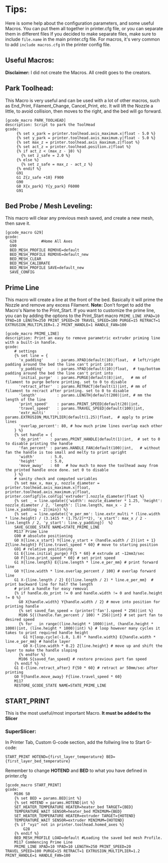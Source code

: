 # Tips:

Here is some help about the configuration parameters, and some useful Macros. 
You can put them all together in printer.cfg file, or you can separate them in different files 
If you decided to make separate files, make sure to include ```file.name``` in the main printer.cfg file.
For macros, it's very common to add ```include macros.cfg``` in the printer config file.

## Useful Macros:
**Disclaimer:** I did not create the Macros. All credit goes to the creators.

## Park Toolhead:
This Macro is very useful and can be used with a lot of other macros, such as End_Print, Filament_Change, Cancel_Print, etc.
It will lift the Nozzle a little, to avoid collision, then moves to the right, and the bed will go forward.
```
[gcode_macro PARK_TOOLHEAD]
description: Script to park the ToolHead
gcode:
     {% set x_park = printer.toolhead.axis_maximum.x|float - 5.0 %}
     {% set y_park = printer.toolhead.axis_maximum.y|float - 5.0 %}
     {% set max_z = printer.toolhead.axis_maximum.z|float %}
     {% set act_z = printer.toolhead.position.z|float %}
     {% if act_z < (max_z - 10) %}
       {% set z_safe = 2.0 %}
     {% else %}
       {% set z_safe = max_z - act_z %}
     {% endif %}
     G91
     G1 Z{z_safe +10} F900
     G90
     G0 X{x_park} Y{y_park} F6000
     G91
```
## Bed Probe / Mesh Leveling:
This macro will clear any previous mesh saved, and create a new mesh, then save it.
```
[gcode_macro G29]
gcode:
  G28			#Home All Axes
  G90
  BED_MESH_PROFILE REMOVE=default
  BED_MESH_PROFILE REMOVE=default_new
  BED_MESH_CLEAR
  BED_MESH_CALIBRATE
  BED_MESH_PROFILE SAVE=default_new
  SAVE_CONFIG
```

## Prime Line
This macro will create a line at the front of the bed. Basically it will prime the Nozzle and remove any excess Filament.
**Note:** Don't forget to add the Macro's Name to the Print_Start. If you want to customize the prime line, you can by adding the options to the Print_Start macro
```PRIME_LINE XPAD=10 YPAD=10 LENGTH=250 PRINT_SPEED=20 TRAVEL_SPEED=100 PURGE=15 RETRACT=1 EXTRUSION_MULTIPLIER=1.2 PRINT_HANDLE=1 HANDLE_FAN=100```

```
[gcode_macro PRIME_LINE]
description: Print an easy to remove parametric extruder priming line with a built-in handle.
gcode:
    # settings
    {% set line = {
      'x_padding'      : params.XPAD|default(10)|float,  # left/right padding around the bed the line can't print into
      'y_padding'      : params.YPAD|default(10)|float,  # top/bottom padding around the bed the line can't print into
      'initial_purge'  : params.PURGE|default(8)|int,   # mm of filament to purge before printing. set to 0 to disable
      'retract_after'  : params.RETRACT|default(1)|int, # mm of filament to recract after printing. set to 0 to disable
      'length'         : params.LENGTH|default(200)|int, # mm the length of the line
      'print_speed'    : params.PRINT_SPEED|default(20)|int,
      'travel_speed'   : params.TRAVEL_SPEED|default(100)|int,
      'extr_multi'     : params.EXTRUSION_MULTIPLIER|default(1.25)|float,  # apply to prime lines
      'overlap_percent': 80, # how much prime lines overlap each other
    } %}
    {% set handle = {
      'do_print'    : params.PRINT_HANDLE|default(1)|int,  # set to 0 to disable printing the handle
      'fan_percent' : params.HANDLE_FAN|default(100)|int,   # without fan the handle is too small and melty to print upright
      'width'       : 5.0,
      'height'      : 5.0,
      'move_away'   : 60   # how much to move the toolhead away from the printed handle once done. set 0 to disable
    } %}
    # sanity check and computed variables
    {% set max_x, max_y, nozzle_diameter = printer.toolhead.axis_maximum.x|float, printer.toolhead.axis_maximum.y|float, printer.configfile.config['extruder'].nozzle_diameter|float %}
    {% set _ = line.update({'width': nozzle_diameter * 1.25, 'height': nozzle_diameter / 2, 'length': [line.length, max_x - 2 * line.x_padding - 2]|min}) %}
    {% set _ = line.update({'e_per_mm': line.extr_multi * (line.width * line.height) / (3.1415 * (1.75/2)**2), 'x_start': max_x / 2 - line.length / 2, 'y_start': line.y_padding})  %}
    SAVE_GCODE_STATE NAME=STATE_PRIME_LINE
    M117 Prime Line
    G90 # absolute positioning
    G0 X{line.x_start} Y{line.y_start + (handle.width / 2)|int + 1} Z{line.height} F{line.travel_speed * 60} # move to starting position
    G91 # relative positioning
    G1 E{line.initial_purge} F{5 * 60} # extrude at ~12mm3/sec
    G0 F{line.print_speed * 60} # set print speed
    G1 X{line.length} E{line.length * line.e_per_mm} # print forward line
    G0 Y{line.width * line.overlap_percent / 100} # overlap forward line
    G1 X-{line.length / 2} E{(line.length / 2) * line.e_per_mm}  # print backward line for half the length
    # print a handle for easy removal
    {% if handle.do_print != 0 and handle.width != 0 and handle.height != 0 %}
      G0 X{handle.width} Y{handle.width / 2} # move into position for printing handle
      {% set saved_fan_speed = (printer['fan'].speed * 256)|int %}
      M106 S{((handle.fan_percent / 100) * 256)|int} # set part fan to desired speed
      {% for _ in range((line.height * 1000)|int, (handle.height * 1000)|int, (line.height * 1000)|int) %} # loop however many cycles it takes to print required handle height
        G1 Y{loop.cycle(-1.0, 1.0) * handle.width} E{handle.width * line.e_per_mm} # handle layer
        G0 X-{line.width * 0.2} Z{line.height} # move up and shift the layer to make the handle sloping
      {% endfor %}
      M106 S{saved_fan_speed} # restore previous part fan speed
    {% endif %}
    G1 E-{line.retract_after} F{50 * 60} # retract ar 50mm/sec after printing
    G0 Y{handle.move_away} F{line.travel_speed * 60}
    M117
    RESTORE_GCODE_STATE NAME=STATE_PRIME_LINE
```

## START_PRINT
This is the most useful/most important Macro. **It must be added to the Slicer**
### SuperSlicer:
In Printer Tab, Custom G-code section, add the follwing line to Start G-code:

```START_PRINT HOTEND={first_layer_temperature} BED={first_layer_bed_temperature}```

Remember to change **HOTEND** and **BED** to what you have defined in printer.cfg

```
[gcode_macro START_PRINT]
gcode: 
    M106 S0
    {% set BED = params.BED|int %}
    {% set HOTEND = params.HOTEND|int %}
    SET_HEATER_TEMPERATURE HEATER=heater_bed TARGET={BED}        
    TEMPERATURE_WAIT SENSOR=heater_bed MINIMUM={BED}    
    SET_HEATER_TEMPERATURE HEATER=extruder TARGET={HOTEND}
    TEMPERATURE_WAIT SENSOR=extruder MINIMUM={HOTEND}
    {% if "xyz" not in printer.toolhead.homed_axes %}
        G28
    {% endif %}
    BED_MESH_PROFILE LOAD=default #Loading the saved bed mesh Profile.
    M117 Commencing Prime Line
    PRIME_LINE XPAD=10 YPAD=10 LENGTH=250 PRINT_SPEED=20 TRAVEL_SPEED=100 PURGE=15 RETRACT=1 EXTRUSION_MULTIPLIER=1.2 PRINT_HANDLE=1 HANDLE_FAN=100
 ```

